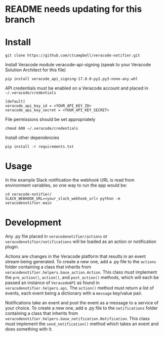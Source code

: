 # README needs updating for this branch

# Install

    git clone https://github.com/ctcampbell/veracode-notifier.git

Install Veracode module veracode-api-signing (speak to your Veracode Solution Architect for this file)

    pip install veracode_api_signing-17.0.0-py2.py3-none-any.whl

API credentials must be enabled on a Veracode account and placed in `~/.veracode/credentials`

    [default]
    veracode_api_key_id = <YOUR_API_KEY_ID>
    veracode_api_key_secret = <YOUR_API_KEY_SECRET>

File permissions should be set appropriately

    chmod 600 ~/.veracode/credentials

Install other dependencies

    pip install -r requirements.txt

# Usage

In the example Slack notification the webhook URL is read from environment variables, so one way to run the app would be:

    cd veracode-notifier/
    SLACK_WEBHOOK_URL=<your_slack_webhook_url> python -m veracodenotifier.main
    
# Development

Any .py file placed in `veracodenotifier/actions` or `veracodenotifier/notifications` will be loaded as an action or notification plugin.

Actions are changes in the Veracode platform that results in an event stream being generated. To create a new one, add a .py file to the `actions` folder containing a class that inherits from `veracodenotifier.helpers.base_action.Action`. This class must implement the `pre_action()`, `action()`, and `post_action()` methods, which will each be passed an instance of `VeracodeAPI` as found in `veracodenotifier.helpers.api`. The `action()` method must return a list of events, each event being a dictionary with a `message` key/value pair.

Notifications take an event and post the event as a message to a service of your choice. To create a new one, add a .py file to the `notifications` folder containing a class that inherits from `veracodenotifier.helpers.base_notification.Notification`. This class must implement the `send_notification()` method which takes an event and does something with it.

